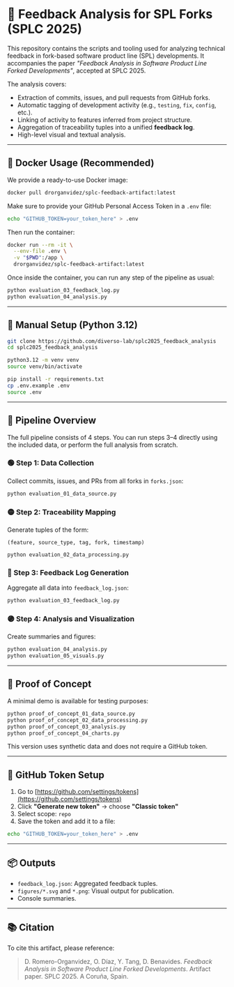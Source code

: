 # 🧠 Feedback Analysis for SPL Forks (SPLC 2025)

This repository contains the scripts and tooling used for analyzing technical feedback in fork-based software product line (SPL) developments. It accompanies the paper *"Feedback Analysis in Software Product Line Forked Developments"*, accepted at SPLC 2025.

The analysis covers:
- Extraction of commits, issues, and pull requests from GitHub forks.
- Automatic tagging of development activity (e.g., `testing`, `fix`, `config`, etc.).
- Linking of activity to features inferred from project structure.
- Aggregation of traceability tuples into a unified **feedback log**.
- High-level visual and textual analysis.

---

## 🐳 Docker Usage (Recommended)

We provide a ready-to-use Docker image:

```bash
docker pull drorganvidez/splc-feedback-artifact:latest
```

Make sure to provide your GitHub Personal Access Token in a `.env` file:

```bash
echo "GITHUB_TOKEN=your_token_here" > .env
```

Then run the container:

```bash
docker run --rm -it \
  --env-file .env \
  -v "$PWD":/app \
  drorganvidez/splc-feedback-artifact:latest
```

Once inside the container, you can run any step of the pipeline as usual:

```bash
python evaluation_03_feedback_log.py
python evaluation_04_analysis.py
```

---

## 🔧 Manual Setup (Python 3.12)

```bash
git clone https://github.com/diverso-lab/splc2025_feedback_analysis
cd splc2025_feedback_analysis

python3.12 -m venv venv
source venv/bin/activate

pip install -r requirements.txt
cp .env.example .env
source .env
```

---

## 🧪 Pipeline Overview

The full pipeline consists of 4 steps. You can run steps 3–4 directly using the included data, or perform the full analysis from scratch.

### 🟢 Step 1: Data Collection
Collect commits, issues, and PRs from all forks in `forks.json`:

```bash
python evaluation_01_data_source.py
```

### 🟡 Step 2: Traceability Mapping
Generate tuples of the form:

```
(feature, source_type, tag, fork, timestamp)
```

```bash
python evaluation_02_data_processing.py
```

### 🔵 Step 3: Feedback Log Generation
Aggregate all data into `feedback_log.json`:

```bash
python evaluation_03_feedback_log.py
```

### 🟣 Step 4: Analysis and Visualization
Create summaries and figures:

```bash
python evaluation_04_analysis.py
python evaluation_05_visuals.py
```

---

## 🧪 Proof of Concept

A minimal demo is available for testing purposes:

```bash
python proof_of_concept_01_data_source.py
python proof_of_concept_02_data_processing.py
python proof_of_concept_03_analysis.py
python proof_of_concept_04_charts.py
```

This version uses synthetic data and does not require a GitHub token.

---

## 🔐 GitHub Token Setup

1. Go to [https://github.com/settings/tokens](https://github.com/settings/tokens)
2. Click **"Generate new token"** → choose **"Classic token"**
3. Select scope: `repo`
4. Save the token and add it to a file:

```bash
echo "GITHUB_TOKEN=your_token_here" > .env
```

---

## 📦 Outputs

- `feedback_log.json`: Aggregated feedback tuples.
- `figures/*.svg` and `*.png`: Visual output for publication.
- Console summaries.

---

## 📚 Citation

To cite this artifact, please reference:

> D. Romero-Organvidez, O. Díaz, Y. Tang, D. Benavides. *Feedback Analysis in Software Product Line Forked Developments*. Artifact paper. SPLC 2025. A Coruña, Spain.
